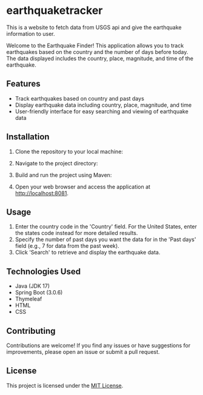 # earthquaketracker
This is a website to fetch data from USGS api and give the earthquake information to user.

Welcome to the Earthquake Finder! This application allows you to track earthquakes based on the country and the number of days before today. The data displayed includes the country, place, magnitude, and time of the earthquake.

## Features

- Track earthquakes based on country and past days
- Display earthquake data including country, place, magnitude, and time
- User-friendly interface for easy searching and viewing of earthquake data

## Installation

1. Clone the repository to your local machine:

2. Navigate to the project directory:

3. Build and run the project using Maven:

4. Open your web browser and access the application at [http://localhost:8081](http://localhost:8081).

## Usage

1. Enter the country code in the 'Country' field. For the United States, enter the states code instead for more detailed results.
2. Specify the number of past days you want the data for in the 'Past days' field (e.g., 7 for data from the past week).
3. Click 'Search' to retrieve and display the earthquake data.

## Technologies Used

- Java (JDK 17)
- Spring Boot (3.0.6)
- Thymeleaf
- HTML
- CSS

## Contributing

Contributions are welcome! If you find any issues or have suggestions for improvements, please open an issue or submit a pull request.

## License

This project is licensed under the [MIT License](LICENSE).
